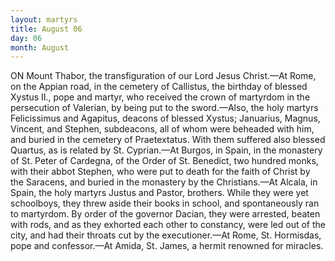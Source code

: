 ```yaml
---
layout: martyrs
title: August 06
day: 06
month: August
---
```

ON Mount Thabor, the transfiguration of our Lord
Jesus Christ.&mdash;At Rome, on the Appian road,
in the cemetery of Callistus, the birthday of blessed
Xystus II., pope and martyr, who received the
crown of martyrdom in the persecution of Valerian,
by being put to the sword.&mdash;Also, the holy martyrs
Felicissimus and Agapitus, deacons of blessed
Xystus; Januarius, Magnus, Vincent, and Stephen,
subdeacons, all of whom were beheaded with him,
and buried in the cemetery of Praetextatus. With
them suffered also blessed Quartus, as is related
by St. Cyprian.&mdash;At Burgos, in Spain, in the monastery of St. Peter of Cardegna, of the Order of St.
Benedict, two hundred monks, with their abbot
Stephen, who were put to death for the faith of
Christ by the Saracens, and buried in the monastery by the Christians.&mdash;At Alcala, in Spain, the
holy martyrs Justus and Pastor, brothers. While
they were yet schoolboys, they threw aside their
books in school, and spontaneously ran to martyrdom. By order of the governor Dacian, they were
arrested, beaten with rods, and as they exhorted
each other to constancy, were led out of the city,
and had their throats cut by the executioner.&mdash;At
Rome, St. Hormisdas, pope and confessor.&mdash;At
Amida, St. James, a hermit renowned for miracles.

